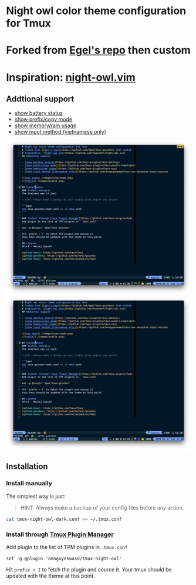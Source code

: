 # Night owl color theme configuration for Tmux
# Forked from [Egel's repo](https://github.com/egel/tmux-gruvbox) then custom
# Inspiration: [night-owl.vim](https://github.com/haishanh/night-owl.vim)
## Addtional support

- [show battery status](https://github.com/tmux-plugins/tmux-battery)
- [show prefix/copy mode](https://github.com/tmux-plugins/tmux-prefix-highlight)
- [show memory/ram usage](https://github.com/tmux-plugins/tmux-cpu)
- [show input method (vietnamese only)](https://github.com/annguyenwasd/tmux-osx-selected-input-source)

![Copy mode](./images/copy.png)
![Prefix](./images/prefix.png)

## Installation
### Install manually
The simplest way is just:

> HINT: Always make a backup of your config files before any action.

```bash
cat tmux-night-owl-dark.conf >> ~/.tmux.conf
```

### Install through [Tmux Plugin Manager](https://github.com/tmux-plugins/tpm)
Add plugin to the list of TPM plugins in `.tmux.conf`
```
set -g @plugin 'annguyenwasd/tmux-night-owl'
```
Hit `prefix + I` to fetch the plugin and source it.
Your tmux should be updated with the theme at this point.

